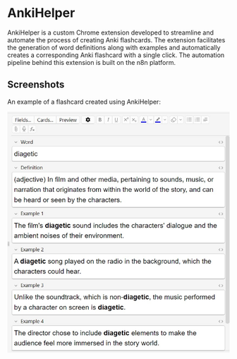 # AnkiHelper

AnkiHelper is a custom Chrome extension developed to streamline and automate the process of creating Anki flashcards. The extension facilitates the generation of word definitions along with examples and automatically creates a corresponding Anki flashcard with a single click. The automation pipeline behind this extension is built on the n8n platform.

## Screenshots

An example of a flashcard created using AnkiHelper:

![Flashcard Example](images/flashcard_example_1.jpg)

